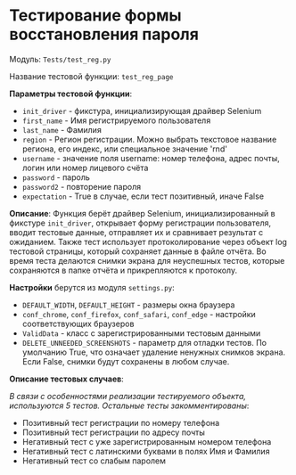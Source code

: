 # Тестирование формы восстановления пароля

Модуль: `Tests/test_reg.py`

Название тестовой функции: `test_reg_page`

**Параметры тестовой функции**:
- `init_driver` - фикстура, инициализирующая драйвер Selenium
- `first_name` - Имя регистрируемого пользователя
- `last_name` - Фамилия
- `region` - Регион регистрации. Можно выбрать текстовое название региона, его индекс, или специальное значение 'rnd'
- `username` - значение поля username: номер телефона, адрес почты, логин или номер лицевого счёта
- `password` - пароль
- `password2` - повторение пароля
- `expectation` - True в случае, если тест позитивный, иначе False

**Описание**:
Функция берёт драйвер Selenium, инициализированный в фикстуре `init_driver`, открывает форму регистрации пользователя,
вводит тестовые данные, отправляет их и сравнивает результат с ожиданием. Также тест использует протоколирование через
объект log тестовой страницы, который сохраняет данные в файле отчёта. Во время теста делаются снимки экрана для 
неуспешных тестов, которые сохраняются в папке отчёта и прикрепляются к протоколу.

**Настройки** берутся из модуля `settings.py`:
- `DEFAULT_WIDTH`, `DEFAULT_HEIGHT` - размеры окна браузера
- `conf_chrome`, `conf_firefox`, `conf_safari`, `conf_edge` - настройки соответствующих браузеров
- `ValidData` - класс с зарегистрированными тестовым данными
- `DELETE_UNNEEDED_SCREENSHOTS` - параметр для отладки тестов. По умолчанию True, что означает удаление ненужных 
  снимков экрана. Если False, снимки будут сохранены в любом случае.

**Описание тестовых случаев**:

*В связи с особенностями реализации тестируемого объекта, используются 5 тестов. Остальные тесты закомментированы*:
- Позитивный тест регистрации по номеру телефона
- Позитивный тест регистрации по адресу почты
- Негативный тест с уже зарегистрированным номером телефона
- Негативный тест с латинскими буквами в полях Имя и Фамилия
- Негативный тест со слабым паролем
